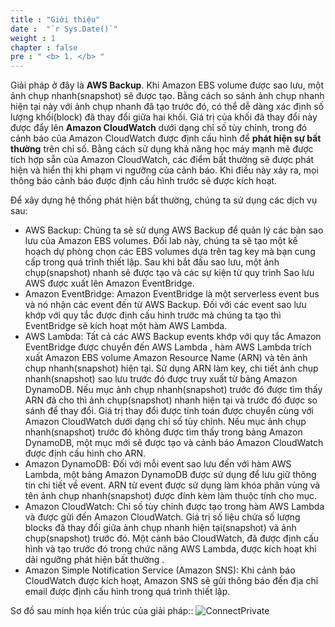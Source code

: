 ```yaml
---
title : "Giới thiệu"
date :  "`r Sys.Date()`" 
weight : 1 
chapter : false
pre : " <b> 1. </b> "
---
```

Giải pháp ở đây là **AWS Backup**. Khi Amazon EBS volume được sao lưu, một ảnh chụp nhanh(snapshot) sẽ được tạo. Bằng cách so sánh ảnh chụp nhanh hiện tại này với ảnh chụp nhanh đã tạo trước đó, có thể dễ dàng xác định số lượng khối(block) đã thay đổi giữa hai khối. Giá trị của khối đã thay đổi này được đẩy lên **Amazon CloudWatch** dưới dạng chỉ số tùy chỉnh, trong đó cảnh báo của Amazon CloudWatch được định cấu hình để **phát hiện sự bất thường** trên chỉ số. Bằng cách sử dụng khả năng học máy mạnh mẽ được tích hợp sẵn của Amazon CloudWatch, các điểm bất thường sẽ được phát hiện và hiển thị khi phạm vi ngưỡng của cảnh báo. Khi điều này xảy ra, mọi thông báo cảnh báo được định cấu hình trước sẽ được kích hoạt.

Để xây dựng hệ thống phát hiện bất thường, chúng ta sử dụng các dịch vụ sau:

- AWS Backup: Chúng ta sẽ sử dụng AWS Backup để quản lý các bản sao lưu của Amazon EBS volumes. Đối lab này, chúng ta sẽ tạo một kế hoạch dự phòng chọn các  EBS volumes dựa trên tag key mà bạn cung cấp trong quá trình thiết lập. Sau khi bắt đầu sao lưu, một ảnh chụp(snapshot) nhanh sẽ được tạo và các sự kiện từ quy trình Sao lưu AWS được xuất lên Amazon EventBridge.
- Amazon EventBridge: Amazon EventBridge là một serverless event bus và nó nhận các event đến từ AWS Backup. Đối với các event sao lưu khớp với quy tắc được định cấu hình trước mà chúng ta tạo thì EventBridge sẽ kích hoạt một hàm AWS Lambda.
- AWS Lambda: Tất cả các AWS Backup events khớp với quy tắc Amazon EventBridge được chuyển đến AWS Lambda , hàm AWS Lambda trích xuất Amazon EBS volume Amazon Resource Name (ARN) và tên ảnh chụp nhanh(snapshot) hiện tại. Sử dụng ARN làm key, chi tiết ảnh chụp nhanh(snapshot) sao lưu trước đó được truy xuất từ ​​bảng Amazon DynamoDB. Nếu mục ảnh chụp nhanh(snapshot) trước đó được tìm thấy ARN đã cho thì ảnh chụp(snapshot) nhanh hiện tại và trước đó được so sánh để thay đổi. Giá trị thay đổi được tính toán được chuyển cùng với Amazon CloudWatch dưới dạng chỉ số tùy chỉnh. Nếu mục ảnh chụp nhanh(snapshot) trước đó không được tìm thấy trong bảng Amazon DynamoDB, một mục mới sẽ được tạo và cảnh báo Amazon CloudWatch được định cấu hình cho ARN.
- Amazon DynamoDB: Đối với mỗi event sao lưu đến với hàm AWS Lambda, một bảng Amazon DynamoDB được sử dụng để lưu giữ thông tin chi tiết về event. ARN từ event được sử dụng làm khóa phân vùng và tên ảnh chụp nhanh(snapshot) được đính kèm làm thuộc tính cho mục.
- Amazon CloudWatch: Chỉ số tùy chỉnh được tạo trong hàm AWS Lambda và được gửi đến Amazon CloudWatch. Giá trị số liệu chứa số lượng blocks đã thay đổi giữa ảnh chụp nhanh hiện tại(snapshot) và ảnh chụp(snapshot) trước đó. Một cảnh báo CloudWatch, đã được định cấu hình và tạo trước đó trong chức năng AWS Lambda, được kích hoạt khi dải ngưỡng phát hiện bất thường .
- Amazon Simple Notification Service (Amazon SNS): Khi cảnh báo CloudWatch được kích hoạt, Amazon SNS sẽ gửi thông báo đến địa chỉ email được định cấu hình trong quá trình thiết lập.
  
Sơ đồ sau minh họa kiến trúc của giải pháp::
![ConnectPrivate](/images/AWS-Backup-Anomaly-Detection.png) 